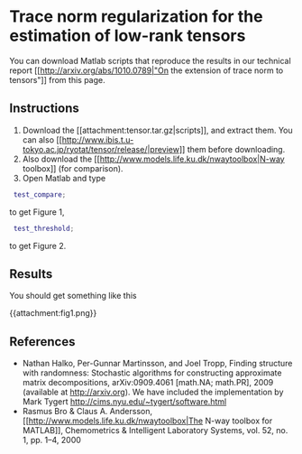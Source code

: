 # Trace norm regularization for the estimation of low-rank tensors

You can download Matlab scripts that reproduce the results in our technical report [[http://arxiv.org/abs/1010.0789|"On the extension of trace norm to tensors"]] from this page.

## Instructions
 1. Download the [[attachment:tensor.tar.gz|scripts]], and extract them. You can also [[http://www.ibis.t.u-tokyo.ac.jp/ryotat/tensor/release/|preview]] them before downloading.
 1. Also download the [[http://www.models.life.ku.dk/nwaytoolbox|N-way toolbox]] (for comparison).
 1. Open Matlab and type
```matlab
 test_compare;
```
 to get Figure 1, 
```matlab
 test_threshold;
```
 to get Figure 2.

## Results
You should get something like this

{{attachment:fig1.png}}


## References
 * Nathan Halko, Per-Gunnar Martinsson, and Joel Tropp, Finding structure with randomness: Stochastic algorithms for constructing approximate matrix decompositions, arXiv:0909.4061 [math.NA; math.PR], 2009 (available at http://arxiv.org). We have included the implementation by Mark Tygert http://cims.nyu.edu/~tygert/software.html
 * Rasmus Bro & Claus A. Andersson, [[http://www.models.life.ku.dk/nwaytoolbox|The N-way toolbox for MATLAB]], Chemometrics & Intelligent Laboratory Systems, vol. 52, no. 1, pp. 1–4, 2000
